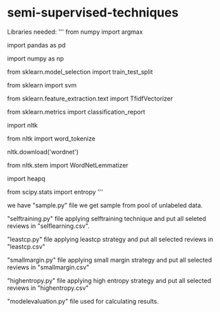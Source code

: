 # semi-supervised-techniques

Libraries needed:
'''
from numpy import argmax

import pandas as pd

import numpy as np

from sklearn.model_selection import train_test_split

from sklearn import svm


from sklearn.feature_extraction.text import TfidfVectorizer

from sklearn.metrics import classification_report

import nltk

from nltk import word_tokenize

nltk.download('wordnet')

from nltk.stem import WordNetLemmatizer

import heapq

from scipy.stats import entropy
'''

we have "sample.py" file we get sample from pool of unlabeled data.

"selftraining.py" file applying selftraining technique and put all seleted reviews in "selflearning.csv". 

"leastcp.py" file applying leastcp strategy and put all selected reviews in "leastcp.csv"

"smallmargin.py" file applying small margin strategy and put all selected reviews in "smallmargin.csv"

"highentropy.py" file applying high entropy strategy and put all selected reviews in "highentropy.csv"

"modelevaluation.py" file used for calculating results.
